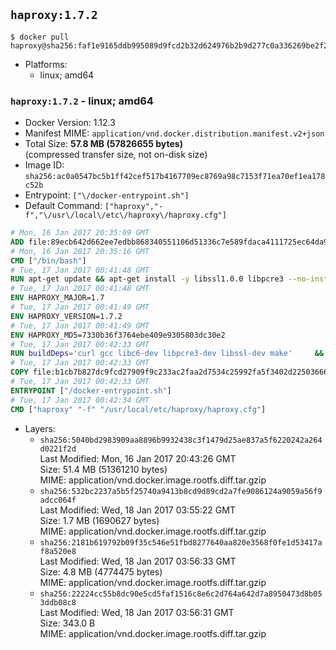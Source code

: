 ## `haproxy:1.7.2`

```console
$ docker pull haproxy@sha256:faf1e9165ddb995089d9fcd2b32d624976b2b9d277c0a336269be2f2f48583d7
```

-	Platforms:
	-	linux; amd64

### `haproxy:1.7.2` - linux; amd64

-	Docker Version: 1.12.3
-	Manifest MIME: `application/vnd.docker.distribution.manifest.v2+json`
-	Total Size: **57.8 MB (57826655 bytes)**  
	(compressed transfer size, not on-disk size)
-	Image ID: `sha256:ac0a0547bc5b1ff42cef517b4167709ec8769a98c7153f71ea70ef1ea178c52b`
-	Entrypoint: `["\/docker-entrypoint.sh"]`
-	Default Command: `["haproxy","-f","\/usr\/local\/etc\/haproxy\/haproxy.cfg"]`

```dockerfile
# Mon, 16 Jan 2017 20:35:09 GMT
ADD file:89ecb642d662ee7edbb868340551106d51336c7e589fdaca4111725ec64da957 in / 
# Mon, 16 Jan 2017 20:35:16 GMT
CMD ["/bin/bash"]
# Tue, 17 Jan 2017 00:41:48 GMT
RUN apt-get update && apt-get install -y libssl1.0.0 libpcre3 --no-install-recommends && rm -rf /var/lib/apt/lists/*
# Tue, 17 Jan 2017 00:41:48 GMT
ENV HAPROXY_MAJOR=1.7
# Tue, 17 Jan 2017 00:41:49 GMT
ENV HAPROXY_VERSION=1.7.2
# Tue, 17 Jan 2017 00:41:49 GMT
ENV HAPROXY_MD5=7330b36f3764ebe409e9305803dc30e2
# Tue, 17 Jan 2017 00:42:33 GMT
RUN buildDeps='curl gcc libc6-dev libpcre3-dev libssl-dev make' 	&& set -x 	&& apt-get update && apt-get install -y $buildDeps --no-install-recommends && rm -rf /var/lib/apt/lists/* 	&& curl -SL "http://www.haproxy.org/download/${HAPROXY_MAJOR}/src/haproxy-${HAPROXY_VERSION}.tar.gz" -o haproxy.tar.gz 	&& echo "${HAPROXY_MD5}  haproxy.tar.gz" | md5sum -c 	&& mkdir -p /usr/src/haproxy 	&& tar -xzf haproxy.tar.gz -C /usr/src/haproxy --strip-components=1 	&& rm haproxy.tar.gz 	&& make -C /usr/src/haproxy 		TARGET=linux2628 		USE_PCRE=1 PCREDIR= 		USE_OPENSSL=1 		USE_ZLIB=1 		all 		install-bin 	&& mkdir -p /usr/local/etc/haproxy 	&& cp -R /usr/src/haproxy/examples/errorfiles /usr/local/etc/haproxy/errors 	&& rm -rf /usr/src/haproxy 	&& apt-get purge -y --auto-remove $buildDeps
# Tue, 17 Jan 2017 00:42:33 GMT
COPY file:b1cb7b827dc9fcd27909f9c233ac2faa2d7534c25992fa5f3402d22503666d6d in / 
# Tue, 17 Jan 2017 00:42:33 GMT
ENTRYPOINT ["/docker-entrypoint.sh"]
# Tue, 17 Jan 2017 00:42:34 GMT
CMD ["haproxy" "-f" "/usr/local/etc/haproxy/haproxy.cfg"]
```

-	Layers:
	-	`sha256:5040bd2983909aa8896b9932438c3f1479d25ae837a5f6220242a264d0221f2d`  
		Last Modified: Mon, 16 Jan 2017 20:43:26 GMT  
		Size: 51.4 MB (51361210 bytes)  
		MIME: application/vnd.docker.image.rootfs.diff.tar.gzip
	-	`sha256:532bc2237a5b5f25740a9413b8cd9d89cd2a7fe9086124a9059a56f9adcc064f`  
		Last Modified: Wed, 18 Jan 2017 03:55:22 GMT  
		Size: 1.7 MB (1690627 bytes)  
		MIME: application/vnd.docker.image.rootfs.diff.tar.gzip
	-	`sha256:2181b619792b09f35c546e51fbd8277640aa820e3568f0fe1d53417af8a520e8`  
		Last Modified: Wed, 18 Jan 2017 03:56:33 GMT  
		Size: 4.8 MB (4774475 bytes)  
		MIME: application/vnd.docker.image.rootfs.diff.tar.gzip
	-	`sha256:22224cc55b8dc90e5cd5faf1516c8e6c2d764a642d7a8950473d8b053ddb08c8`  
		Last Modified: Wed, 18 Jan 2017 03:56:31 GMT  
		Size: 343.0 B  
		MIME: application/vnd.docker.image.rootfs.diff.tar.gzip
